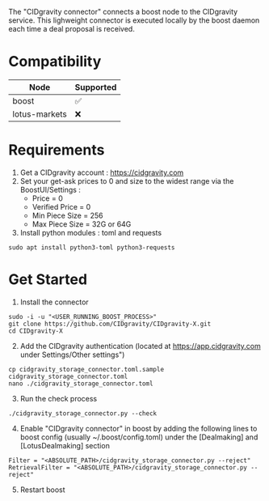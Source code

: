 The "CIDgravity connector" connects a boost node to the CIDgravity service. 
This lighweight connector is executed locally by the boost daemon each time a deal proposal is received.

# Compatibility

|Node         |Supported|
|-------------|---------|
|boost        | ✅      |
|lotus-markets| ❌      |

# Requirements
1. Get a CIDgravity account : https://cidgravity.com
2. Set your get-ask prices to 0 and size to the widest range via the BoostUI/Settings :
    - Price          = 0
    - Verified Price = 0
    - Min Piece Size = 256
    - Max Piece Size = 32G or 64G
3. Install python modules : toml and requests
```
sudo apt install python3-toml python3-requests
```

# Get Started
1. Install the connector
```
sudo -i -u "<USER_RUNNING_BOOST_PROCESS>"
git clone https://github.com/CIDgravity/CIDgravity-X.git
cd CIDgravity-X
```
2. Add the CIDgravity authentication <TOKEN> (located at https://app.cidgravity.com under Settings/Other settings")
```
cp cidgravity_storage_connector.toml.sample cidgravity_storage_connector.toml
nano ./cidgravity_storage_connector.toml
```
3. Run the check process 
```
./cidgravity_storage_connector.py --check
```
4. Enable "CIDgravity connector" in boost by adding the following lines to boost config (usually ~/.boost/config.toml) under the [Dealmaking] and [LotusDealmaking] section

```
Filter = "<ABSOLUTE_PATH>/cidgravity_storage_connector.py --reject"
RetrievalFilter = "<ABSOLUTE_PATH>/cidgravity_storage_connector.py --reject"
```
5. Restart boost
